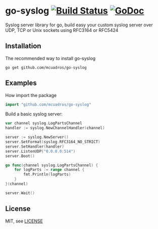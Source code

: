 go-syslog [![Build Status](https://travis-ci.org/mcuadros/go-syslog.png?branch=master)](https://travis-ci.org/mcuadros/go-syslog) [![GoDoc](https://godoc.org/github.com/mcuadros/go-syslog?status.png)](http://godoc.org/github.com/mcuadros/go-syslog)
==============================

Syslog server library for go, build easy your custom syslog server over UDP, TCP or Unix sockets using RFC3164 or RFC5424

Installation
------------

The recommended way to install go-syslog

```
go get github.com/mcuadros/go-syslog
```

Examples
--------

How import the package

```go
import "github.com/mcuadros/go-syslog"

```

Build a basic syslog server:    

```go
var channel syslog.LogPartsChannel
handler := syslog.NewChannelHandler(channel)

server := syslog.NewServer()
server.SetFormat(syslog.RFC3164_NO_STRICT)
server.SetHandler(handler)
server.ListenUDP("0.0.0.0:514")
server.Boot()

go func(channel syslog.LogPartsChannel) {
    for logParts := range channel {
        fmt.Println(logParts)
    }
}(channel)

server.Wait()

```

License
-------

MIT, see [LICENSE](LICENSE)
